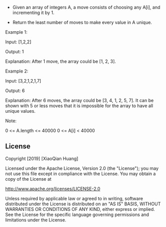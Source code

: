 
- Given an array of integers A, a move consists of choosing any A[i], and incrementing it by 1.

- Return the least number of moves to make every value in A unique.



Example 1:


Input: [1,2,2]

Output: 1

Explanation:  After 1 move, the array could be [1, 2, 3].




Example 2:

Input: [3,2,1,2,1,7]

Output: 6

Explanation:  After 6 moves, the array could be [3, 4, 1, 2, 5, 7].
It can be shown with 5 or less moves that it is impossible for the array to have all unique values.




Note:

0 <= A.length <= 40000
0 <= A[i] < 40000




## License

Copyright [2019] [XiaoQian Huang]

Licensed under the Apache License, Version 2.0 (the "License");
you may not use this file except in compliance with the License.
You may obtain a copy of the License at

http://www.apache.org/licenses/LICENSE-2.0

Unless required by applicable law or agreed to in writing, software
distributed under the License is distributed on an "AS IS" BASIS,
WITHOUT WARRANTIES OR CONDITIONS OF ANY KIND, either express or implied.
See the License for the specific language governing permissions and
limitations under the License.
